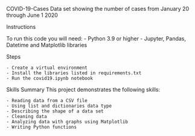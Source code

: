 COVID-19-Cases
Data set showing the number of cases from January 20 through June 1 2020 

Instructions

To run this code you will need:
    - Python 3.9 or higher
    - Jupyter, Pandas, Datetime and Matplotlib libraries

Steps

    - Create a virtual environment
    - Install the libraries listed in requirements.txt
    - Run the covid19.ipynb notebook

Skills Summary
This project demonstrates the following skills:

    - Reading data from a CSV file
    - Using list and dictionaries data type
    - Describing the shape of a data set
    - Cleaning data
    - Analyzing data with graphs using Matplotlib
    - Writing Python functions
